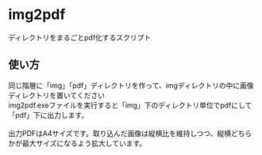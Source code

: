 # img2pdf
ディレクトリをまるごとpdf化するスクリプト

## 使い方
同じ階層に「img」「pdf」ディレクトリを作って、imgディレクトリの中に画像ディレクトリを置いてください<br>
img2pdf.exeファイルを実行すると「img」下のディレクトリ単位でpdfにして「pdf」下に出力します。<br>
<br>
出力PDFはA4サイズです。取り込んだ画像は縦横比を維持しつつ、縦横どちらかが最大サイズになるよう拡大しています。<br>
